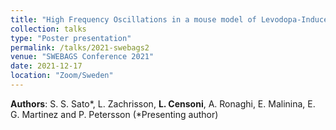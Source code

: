 ```yaml
---
title: "High Frequency Oscillations in a mouse model of Levodopa-Induced Dyskinesia"
collection: talks
type: "Poster presentation"
permalink: /talks/2021-swebags2
venue: "SWEBAGS Conference 2021"
date: 2021-12-17
location: "Zoom/Sweden"
---
```


**Authors**: S. S. Sato\*, L. Zachrisson, **L. Censoni**, A. Ronaghi, E. Malinina, E. G. Martinez and P. Petersson (\*Presenting author)
